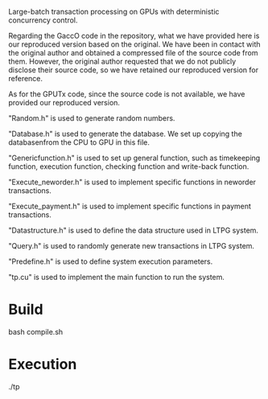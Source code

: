 Large-batch transaction processing on GPUs with deterministic concurrency control.

Regarding the GaccO code in the repository, what we have provided here is our reproduced version based on the original.
We have been in contact with the original author and obtained a compressed file of the source code from them.
However, the original author requested that we do not publicly disclose their source code, so we have retained our reproduced version for reference.

As for the GPUTx code, since the source code is not available, we have provided our reproduced version.

"Random.h" is used to generate random numbers.

"Database.h" is used to generate the database. We set up copying the databasenfrom the CPU to GPU in this file.

"Genericfunction.h" is used to set up general function, such as timekeeping function, execution function, checking function and write-back function.

"Execute_neworder.h" is used to implement specific functions in neworder transactions.

"Execute_payment.h" is used to implement specific functions in payment transactions.

"Datastructure.h" is used to define the data structure used in LTPG system.

"Query.h" is used to randomly generate new transactions in LTPG system.

"Predefine.h" is used to define system execution parameters.

"tp.cu" is used to implement the main function to run the system.

# Build

bash compile.sh

# Execution

./tp